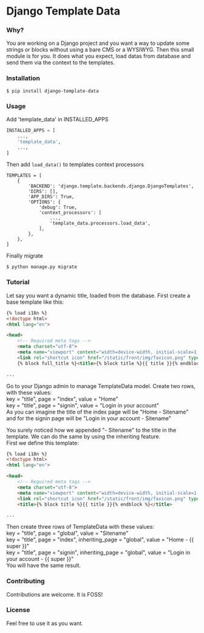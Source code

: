 # Django Template Data

### Why?
You are working on a Django project and you want a way to update some strings 
or blocks without using a bare CMS or a WYSIWYG. Then this small module is for
 you. It does what you expect, load datas from database and send them via
 the context to the templates.

### Installation
    $ pip install django-template-data
    
### Usage
Add 'template_data' in INSTALLED_APPS  
```python
INSTALLED_APPS = [
    ...,
    'template_data',
    ...,
]
```
Then add `load_data()` to templates context processors
```
TEMPLATES = [
    {
        'BACKEND': 'django.template.backends.django.DjangoTemplates',
        'DIRS': [],
        'APP_DIRS': True,
        'OPTIONS': {
            'debug': True,
            'context_processors': [
                ...,
                'template_data.processors.load_data',
            ],
        },
    },
]
```
Finally migrate

    $ python manage.py migrate
    
### Tutorial
Let say you want a dynamic title, loaded from the database. First create a base
 template like this:
```html
{% load i18n %}
<!doctype html>
<html lang="en">

<head>
    <!-- Required meta tags -->
    <meta charset="utf-8">
    <meta name="viewport" content="width=device-width, initial-scale=1, shrink-to-fit=no">
    <link rel="shortcut icon" href="/static/front/img/favicon.png" type="image/x-icon">
    {% block full_title %}<title>{% block title %}{{ title }}{% endblock %} - Sitename</title>{% endblock %}

...
```
Go to your Django admin to manage TemplateData model. Create two rows, with these
values:  
key = "title", page = "index", value = "Home"  
key = "title", page = "signin", value = "Login in your account"  
As you can imagine the title of the index page will be "Home - Sitename" and
 for the signin page will be "Login in your account - Sitename"
 
You surely noticed how we appended "- Sitename" to the title in the template.
 We can do the same by using the inheriting feature.  
First we define this template:
```html
{% load i18n %}
<!doctype html>
<html lang="en">

<head>
    <!-- Required meta tags -->
    <meta charset="utf-8">
    <meta name="viewport" content="width=device-width, initial-scale=1, shrink-to-fit=no">
    <link rel="shortcut icon" href="/static/front/img/favicon.png" type="image/x-icon">
    <title>{% block title %}{{ title }}{% endblock %}</title>

...
```
Then create three rows of TemplateData with these values:  
key = "title", page = "global", value = "Sitename"  
key = "title", page = "index", inheriting_page = "global", value = "Home - {{ super }}"  
key = "title", page = "signin", inheriting_page = "global", value = "Login in your account - {{ super }}"  
You will have the same result.

### Contributing
Contributions are welcome. It is FOSS!

### License
Feel free to use it as you want.
